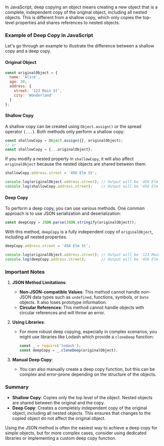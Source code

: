 In JavaScript, deep copying an object means creating a new object that is a complete, independent copy of the original object, including all nested objects. This is different from a shallow copy, which only copies the top-level properties and shares references to nested objects.

### Example of Deep Copy in JavaScript

Let's go through an example to illustrate the difference between a shallow copy and a deep copy.

#### Original Object

```javascript
const originalObject = {
  name: 'Alice',
  age: 30,
  address: {
    street: '123 Main St',
    city: 'Wonderland'
  }
};
```

#### Shallow Copy

A shallow copy can be created using `Object.assign()` or the spread operator `{...}`. Both methods only perform a shallow copy:

```javascript
const shallowCopy = Object.assign({}, originalObject);
// or
const shallowCopy = {...originalObject};
```

If you modify a nested property in `shallowCopy`, it will also affect `originalObject` because the nested objects are shared between them.

```javascript
shallowCopy.address.street = '456 Elm St';

console.log(originalObject.address.street); // Output will be '456 Elm St'
console.log(shallowCopy.address.street);    // Output will be '456 Elm St'
```

#### Deep Copy

To perform a deep copy, you can use various methods. One common approach is to use JSON serialization and deserialization:

```javascript
const deepCopy = JSON.parse(JSON.stringify(originalObject));
```

With this method, `deepCopy` is a fully independent copy of `originalObject`, including all nested properties.

```javascript
deepCopy.address.street = '456 Elm St';

console.log(originalObject.address.street); // Output will be '123 Main St'
console.log(deepCopy.address.street);       // Output will be '456 Elm St'
```

### Important Notes

1. **JSON Method Limitations**:
   - **Non-JSON-compatible Values**: This method cannot handle non-JSON data types such as `undefined`, functions, symbols, or `Date` objects. It also loses prototype information.
   - **Circular References**: This method cannot handle objects with circular references and will throw an error.

2. **Using Libraries**:
   - For more robust deep copying, especially in complex scenarios, you might use libraries like Lodash which provide a `cloneDeep` function:
     ```javascript
     const _ = require('lodash');
     const deepCopy = _.cloneDeep(originalObject);
     ```

3. **Manual Deep Copy**:
   - You can also manually create a deep copy function, but this can be complex and error-prone depending on the structure of the objects.

### Summary

- **Shallow Copy**: Copies only the top level of the object. Nested objects are shared between the original and the copy.
- **Deep Copy**: Creates a completely independent copy of the original object, including all nested objects. This ensures that changes to the copied object do not affect the original object.

Using the JSON method is often the easiest way to achieve a deep copy for simple objects, but for more complex cases, consider using dedicated libraries or implementing a custom deep copy function.